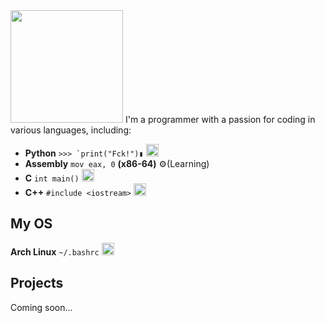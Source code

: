 
<img height="180em" src="https://github-readme-stats.vercel.app/api?username=sanchezshell&show_icons=true&theme=synthwave&include_all_commits=true&count_private=true"/>
I'm a programmer with a passion for coding in various languages, including:

- **Python** ```>>> `print("Fck!")▮``` <img src="https://upload.wikimedia.org/wikipedia/commons/thumb/c/c3/Python-logo-notext.svg/640px-Python-logo-notext.svg.png" width="20">
- **Assembly** `mov eax, 0` **(x86-64)** ⚙️(Learning)
- **C** `int main()`  <img src="https://upload.wikimedia.org/wikipedia/commons/1/18/C_Programming_Language.svg"  width="20">
- **C++** `#include <iostream>` <img src="https://upload.wikimedia.org/wikipedia/commons/thumb/1/18/ISO_C%2B%2B_Logo.svg/640px-ISO_C%2B%2B_Logo.svg.png" width="20">
## My OS

**Arch Linux** `~/.bashrc` <img src="https://upload.wikimedia.org/wikipedia/commons/thumb/1/13/Arch_Linux_%22Crystal%22_icon.svg/640px-Arch_Linux_%22Crystal%22_icon.svg.png" width="20">

## Projects

Coming soon...


